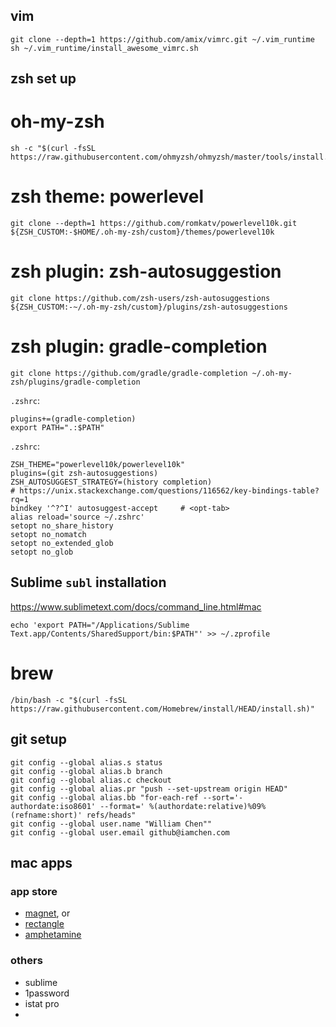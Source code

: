 ## vim
```
git clone --depth=1 https://github.com/amix/vimrc.git ~/.vim_runtime
sh ~/.vim_runtime/install_awesome_vimrc.sh
```


## zsh set up
# oh-my-zsh
```
sh -c "$(curl -fsSL https://raw.githubusercontent.com/ohmyzsh/ohmyzsh/master/tools/install.sh)"
```

# zsh theme: powerlevel
```
git clone --depth=1 https://github.com/romkatv/powerlevel10k.git ${ZSH_CUSTOM:-$HOME/.oh-my-zsh/custom}/themes/powerlevel10k
```

# zsh plugin: zsh-autosuggestion
```
git clone https://github.com/zsh-users/zsh-autosuggestions ${ZSH_CUSTOM:-~/.oh-my-zsh/custom}/plugins/zsh-autosuggestions
```

# zsh plugin: gradle-completion
```
git clone https://github.com/gradle/gradle-completion ~/.oh-my-zsh/plugins/gradle-completion
```

`.zshrc`:
```
plugins+=(gradle-completion)
export PATH=".:$PATH"
```

`.zshrc`:
```
ZSH_THEME="powerlevel10k/powerlevel10k"
plugins=(git zsh-autosuggestions)
ZSH_AUTOSUGGEST_STRATEGY=(history completion)
# https://unix.stackexchange.com/questions/116562/key-bindings-table?rq=1
bindkey '^?^I' autosuggest-accept     # <opt-tab>
alias reload='source ~/.zshrc'
setopt no_share_history
setopt no_nomatch
setopt no_extended_glob
setopt no_glob
```

## Sublime `subl` installation
https://www.sublimetext.com/docs/command_line.html#mac
```
echo 'export PATH="/Applications/Sublime Text.app/Contents/SharedSupport/bin:$PATH"' >> ~/.zprofile
```

# brew
```
/bin/bash -c "$(curl -fsSL https://raw.githubusercontent.com/Homebrew/install/HEAD/install.sh)"
```

## git setup
```
git config --global alias.s status
git config --global alias.b branch
git config --global alias.c checkout
git config --global alias.pr "push --set-upstream origin HEAD"
git config --global alias.bb "for-each-ref --sort='-authordate:iso8601' --format=' %(authordate:relative)%09%(refname:short)' refs/heads"
git config --global user.name "William Chen""
git config --global user.email github@iamchen.com
```

## mac apps
### app store
- [magnet](https://apps.apple.com/us/app/magnet/id441258766?mt=12), or
- [rectangle](https://rectangleapp.com/)
- [amphetamine](https://apps.apple.com/us/app/amphetamine/id937984704?mt=12)

### others
- sublime
- 1password
- istat pro
- 
